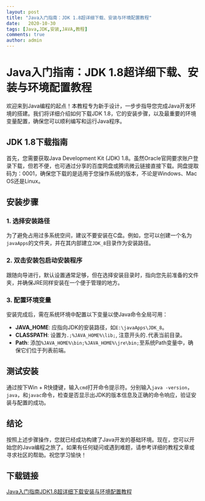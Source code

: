 ```yaml
---
layout: post
title: "Java入门指南：JDK 1.8超详细下载、安装与环境配置教程"
date:   2020-10-30
tags: [Java,JDK,安装,JAVA,教程]
comments: true
author: admin
---
```

# Java入门指南：JDK 1.8超详细下载、安装与环境配置教程

欢迎来到Java编程的起点！本教程专为新手设计，一步步指导您完成Java开发环境的搭建。我们将详细介绍如何下载JDK 1.8，它的安装步骤，以及最重要的环境变量配置，确保您可以顺利编写和运行Java程序。

## JDK 1.8下载指南

首先，您需要获取Java Development Kit (JDK) 1.8。虽然Oracle官网要求账户登录下载，但若不便，也可通过分享的百度网盘或腾讯微云链接直接下载。网盘提取码为：0001，确保您下载的是适用于您操作系统的版本，不论是Windows、Mac OS还是Linux。

## 安装步骤

### 1. 选择安装路径
为了避免占用过多系统空间，建议不要安装在C盘。例如，您可以创建一个名为`javaApps`的文件夹，并在其内部建立`JDK_8`目录作为安装路径。

### 2. 双击安装包启动安装程序
跟随向导进行，默认设置通常足够，但在选择安装目录时，指向您先前准备的文件夹，并确保JRE同样安装在一个便于管理的地方。

### 3. 配置环境变量
安装完成后，需在系统环境中配置以下变量以使Java命令全局可用：
   - **JAVA_HOME**: 应指向JDK的安装路径，如`E:\javaApps\JDK_8`。
   - **CLASSPATH**: 设置为`.;%JAVA_HOME%\lib;`, 注意开头的`.`代表当前目录。
   - **Path**: 添加`%JAVA_HOME%\bin;%JAVA_HOME%\jre\bin;`至系统Path变量中，确保它们位于列表前端。

## 测试安装
通过按下Win + R快捷键，输入`cmd`打开命令提示符。分别输入`java -version`，`java`，和`javac`命令，检查是否显示出JDK的版本信息及正确的命令响应，验证安装与配置的成功。

## 结论
按照上述步骤操作，您就已经成功构建了Java开发的基础环境。现在，您可以开始您的Java编程之旅了。如果有任何疑问或遇到难题，请参考详细的教程文章或寻求社区的帮助。祝您学习愉快！

## 下载链接

[Java入门指南JDK1.8超详细下载安装与环境配置教程](https://pan.quark.cn/s/02363bf38a3a)